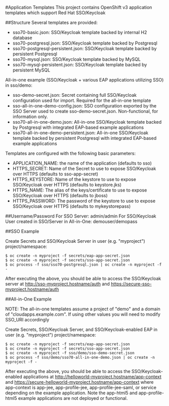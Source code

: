 #Application Templates
This project contains OpenShift v3 application templates which support
Red Hat SSO/Keycloak

##Structure
Several templates are provided:
 * sso70-basic.json:  SSO/Keycloak template backed by internal H2 database
 * sso70-postgresql.json: SSO/Keycloak template backed by Postgresql
 * sso70-postgresql-persistent.json: SSO/Keycloak template backed by persistent Postgresql
 * sso70-mysql.json: SSO/Keycloak template backed by MySQL
 * sso70-mysql-persistent.json: SSO/Keycloak template backed by persistent MySQL

All-in-one example (SSO/Keycloak + various EAP applications utilizing SSO) in sso/demo:
 * sso-demo-secret.json: Secret containing full SSO/Keycloak configuration used for import. Required for the all-in-one template
 * sso-all-in-one-demo-config.json: SSO configuration exported by the SSO Server used to create sso-demo-secret.json. Non-functional, for information only.
 * sso70-all-in-one-demo.json: All-in-one SSO/Keycloak template backed by Postgresql with integrated EAP-based example applications
 * sso70-all-in-one-demo-persistent.json: All-in-one SSO/Keycloak template backed by persistent Postgresql with integrated EAP-based example applications

Templates are configured with the following basic parameters:
 * APPLICATION_NAME: the name of the application (defaults to sso)
 * HTTPS_SECRET: Name of the Secret to use to expose SSO/Keycloak over HTTPS (defaults to sso-app-secret)
 * HTTPS_KEYSTORE: Name of the keystore to use to expose SSO/Keycloak over HTTPS (defaults to keystore.jks)
 * HTTPS_NAME: The alias of the keys/certificate to use to expose SSO/Keycloak over HTTPS (defaults to jboss)
 * HTTPS_PASSWORD: The password of the keystore to use to expose SSO/Keycloak over HTTPS (defaults to mykeystorepass)

##Username/Password
For SSO Server: admin/admin
For SSO/Keycloak User created in SSO/Server in All-in-One: demouser/demopass

##SSO Example

Create Secrets and SSO/Keycloak Server in user (e.g. "myproject") project/namespace:

```
$ oc create -n myproject -f secrets/eap-app-secret.json
$ oc create -n myproject -f secrets/sso-app-secret.json
$ oc process -f sso/sso70-postgresql.json | oc create -n myproject -f -
```

After executing the above, you should be able to access the SSO/Keycloak server at http://sso-myproject.hostname/auth and https://secure-sso-myproject.hostname/auth

##All-in-One Example

NOTE: The all-in-one templates assume a project of "demo" and a domain of "cloudapps.example.com". If using other values you will need to modify SSO_URI accordingly
 
Create Secrets, SSO/Keycloak Server, and SSO/Keycloak-enabled EAP in user (e.g. "myproject") project/namespace:

```
$ oc create -n myproject -f secrets/eap-app-secret.json
$ oc create -n myproject -f secrets/sso-app-secret.json
$ oc create -n myproject -f sso/demo/sso-demo-secret.json
$ oc process -f sso/demo/sso70-all-in-one-demo.json | oc create -n myproject -f -
```

After executing the above, you should be able to access the SSO/Keycloak-enabled applications at http://helloworld-myproject.hostname/app-context and https://secure-helloworld-myproject.hostname/app-context where app-context is app-jee, app-profile-jee, app-profile-jee-saml, or service depending on the example application. Note the app-html5 and app-profile-html5 example applications are not deployed or functional.


